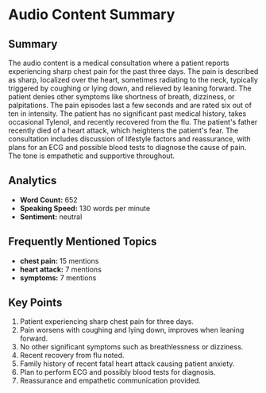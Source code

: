 # Audio Content Summary

## Summary
The audio content is a medical consultation where a patient reports experiencing sharp chest pain for the past three days. The pain is described as sharp, localized over the heart, sometimes radiating to the neck, typically triggered by coughing or lying down, and relieved by leaning forward. The patient denies other symptoms like shortness of breath, dizziness, or palpitations. The pain episodes last a few seconds and are rated six out of ten in intensity. The patient has no significant past medical history, takes occasional Tylenol, and recently recovered from the flu. The patient's father recently died of a heart attack, which heightens the patient's fear. The consultation includes discussion of lifestyle factors and reassurance, with plans for an ECG and possible blood tests to diagnose the cause of pain. The tone is empathetic and supportive throughout.

## Analytics
- **Word Count:** 652
- **Speaking Speed:** 130 words per minute
- **Sentiment:** neutral

## Frequently Mentioned Topics
- **chest pain:** 15 mentions
- **heart attack:** 7 mentions
- **symptoms:** 7 mentions

## Key Points
1. Patient experiencing sharp chest pain for three days.
2. Pain worsens with coughing and lying down, improves when leaning forward.
3. No other significant symptoms such as breathlessness or dizziness.
4. Recent recovery from flu noted.
5. Family history of recent fatal heart attack causing patient anxiety.
6. Plan to perform ECG and possibly blood tests for diagnosis.
7. Reassurance and empathetic communication provided.


